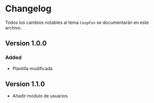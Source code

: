 # Changelog

Todos los cambios notables al tema `CoopFon` se documentarán en este archivo.

## Version 1.0.0

### Added
- Plantilla modificada

## Version 1.1.0

- Añadir modulo de usuarios

